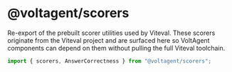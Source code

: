 # @voltagent/scorers

Re-export of the prebuilt scorer utilities used by Viteval. These scorers originate from the Viteval project and are surfaced here so VoltAgent components can depend on them without pulling the full Viteval toolchain.

```ts
import { scorers, AnswerCorrectness } from "@voltagent/scorers";
```
